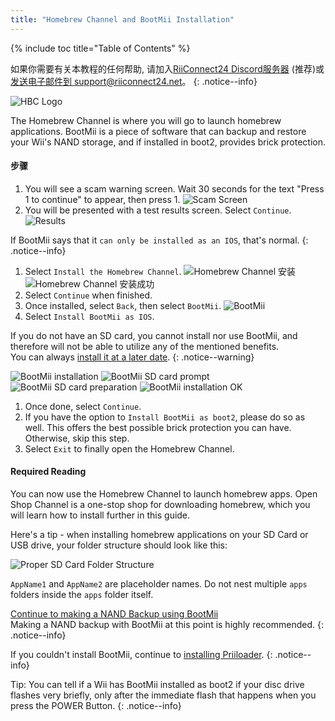 ```yaml
---
title: "Homebrew Channel and BootMii Installation"
---
```


{% include toc title="Table of Contents" %}

如果你需要有关本教程的任何帮助, 请加入[RiiConnect24 Discord服务器](https://discord.gg/rc24) (推荐)或 [发送电子邮件到 support@riiconnect24.net](mailto:support@riiconnect24.net)。
{: .notice--info}

![HBC Logo](/images/hbc.png)

The Homebrew Channel is where you will go to launch homebrew applications. BootMii is a piece of software that can backup and restore your Wii's NAND storage, and if installed in boot2, provides brick protection.

#### 步骤

1. You will see a scam warning screen. Wait 30 seconds for the text "Press 1 to continue" to appear, then press 1. ![Scam Screen](/images/hackmii/scam.png)
1. You will be presented with a test results screen. Select `Continue`. ![Results](/images/hackmii/test_results.png)

If BootMii says that it `can only be installed as an IOS`, that's normal.
{: .notice--info}

1. Select `Install the Homebrew Channel`. ![Homebrew Channel 安装](/images/hackmii/hbc_install.png) ![Homebrew Channel 安装成功](/images/hackmii/hbc_install_ok.png)
1. Select `Continue` when finished.
1. Once installed, select `Back`, then select `BootMii`. ![BootMii](/images/hackmii/bootmii_install.png)
1. Select `Install BootMii as IOS`.

If you do not have an SD card, you cannot install nor use BootMii, and therefore will not be able to utilize any of the mentioned benefits. <br> You can always [install it at a later date](hackmii).
{: .notice--warning}

![BootMii installation](/images/hackmii/bootmii_install1.png) ![BootMii SD card prompt](/images/hackmii/bootmii_install2.png) ![BootMii SD card preparation](/images/hackmii/bootmii_install3.png) ![BootMii installation OK](/images/hackmii/bootmii_install_ok.png)
1. Once done, select `Continue`.
1. If you have the option to `Install BootMii as boot2`, please do so as well. This offers the best possible brick protection you can have. <br> Otherwise, skip this step.
1. Select `Exit` to finally open the Homebrew Channel.


#### Required Reading

You can now use the Homebrew Channel to launch homebrew apps. Open Shop Channel is a one-stop shop for downloading homebrew, which you will learn how to install further in this guide.

Here's a tip - when installing homebrew applications on your SD Card or USB drive, your folder structure should look like this:

![Proper SD Card Folder Structure](images/Wii/FolderStructure.png)

`AppName1` and `AppName2` are placeholder names. Do not nest multiple `apps` folders inside the `apps` folder itself.

[Continue to making a NAND Backup using BootMii](bootmii)<br> Making a NAND backup with BootMii at this point is highly recommended.
{: .notice--info}

If you couldn't install BootMii, continue to [installing Priiloader](priiloader).
{: .notice--info}

Tip: You can tell if a Wii has BootMii installed as boot2 if your disc drive flashes very briefly, only after the immediate flash that happens when you press the POWER Button.
{: .notice--info}
